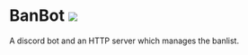 # BanBot ![](https://www.gnu.org/graphics/gplv3-88x31.png)

A discord bot and an HTTP server which manages the banlist.
